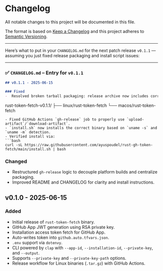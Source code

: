 # Changelog

All notable changes to this project will be documented in this file.

The format is based on [Keep a Changelog](https://keepachangelog.com/en/1.0.0/)
and this project adheres to [Semantic Versioning](https://semver.org/spec/v2.0.0.html).

---

Here’s what to put in your `CHANGELOG.md` for the next patch release `v0.1.1` — assuming you just fixed release packaging and install script issues:

---

### ✅ `CHANGELOG.md` – Entry for `v0.1.1`

```markdown
## v0.1.1 - 2025-06-15

### Fixed
-  Resolved broken tarball packaging: release archive now includes correct folder structure:
```
rust-token-fetch-v0.1.1/
├── linux/rust-token-fetch
└── macos/rust-token-fetch
```
- Fixed GitHub Actions `gh-release` job to properly use `upload-artifact`/`download-artifact`.
- `install.sh` now installs the correct binary based on `uname -s` and `uname -m` detection.
- Verified install via:
```bash
curl -sL https://raw.githubusercontent.com/ayuspoudel/rust-gh-token-fetch/main/install.sh | bash
```

### Changed

* Restructured `gh-release` logic to decouple platform builds and centralize packaging.
* Improved README and CHANGELOG for clarity and install instructions.


## v0.1.0 - 2025-06-15

### Added
- Initial release of `rust-token-fetch` binary.
- GitHub App JWT generation using RSA private key.
- Installation access token fetch for GitHub App.
- Auto-writes token into `github.auto.tfvars.json`.
- `.env` support via `dotenvy`.
- CLI powered by `clap` with `--app-id`, `--installation-id`, `--private-key`, and `--output`.
- Supports `--private-key` and `--private-key-path` options.
- Release workflow for Linux binaries (`.tar.gz`) with GitHub Actions.


